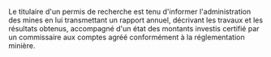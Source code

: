 Le titulaire d'un permis de recherche est tenu
d'informer l'administration des mines en lui transmettant un rapport
annuel, décrivant les travaux et les résultats obtenus, accompagné d'un
état des montants investis certifié par un commissaire aux comptes agréé
conformément à la réglementation minière.